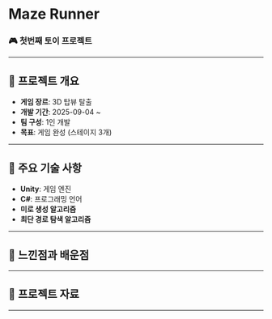 # Maze Runner

### 🎮 첫번째 토이 프로젝트

---

## 📌 **프로젝트 개요**
- **게임 장르**: 3D 탑뷰 탈출
- **개발 기간**: 2025-09-04 ~
- **팀 구성**: 1인 개발
- **목표**: 게임 완성 (스테이지 3개)

---

## 🔑 **주요 기술 사항**
- **Unity**: 게임 엔진
- **C#**: 프로그래밍 언어
- **미로 생성 알고리즘**
- **최단 경로 탐색 알고리즘**

---

## 🤔 **느낀점과 배운점**

---

## 📄 프로젝트 자료

---
